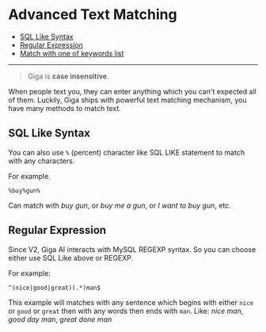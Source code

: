 # Advanced Text Matching
- [SQL Like Syntax](#sql-like-syntax)
- [Regular Expression](#regular-expression)
- [Match with one of keywords list](#match-with-one-of-keywords-list)

---

> Giga is **case insensitive**. 

When people text you, they can enter anything which you can't expected all of them. Luckily, Giga ships with powerful text matching mechanism, you have many methods to match text.


<a name="sql-like-syntax"></a>
## SQL Like Syntax
You can also use `%` (percent) character like SQL LIKE statement to match with any characters. 

For example. 

```
%buy%gun%
```

Can match with *buy gun*, or *buy me a gun*, or *I want to buy gun*, etc.

<a name="regular-expression"></a>

## Regular Expression
Since V2, Giga AI interacts with MySQL REGEXP syntax. So you can choose either use SQL Like above or REGEXP.

For example:

```
^(nice|good|great)(.*)man$
```

This example will matches with any sentence which begins with either `nice` or `good` or `great` then with any words then ends with `man`. Like: *nice man*, *good day man*, *great done man*